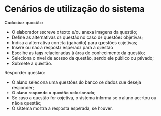 # Cenários de utilização do sistema

Cadastrar questão:

- O elaborador escreve o texto e/ou anexa imagens da questão;
- Define as alternativas da questão no caso de questões objetivas;
- Indica a alternativa correta (gabarito) para questões objetivas;
- Insere ou não a resposta esperada para a questão
- Escolhe as tags relacionadas à área de conhecimento da questão;
- Seleciona o nível de acesso da questão, sendo ele público ou privado;
- Submete a questão.


Responder questão:

- O aluno seleciona uma questões do banco de dados que deseja responder;
- O aluno responde a questão selecionada;
- Se caso a questão for objetiva, o sistema informa se o aluno acertou ou não a questão;
- O sistema mostra a resposta esperada, se houver.